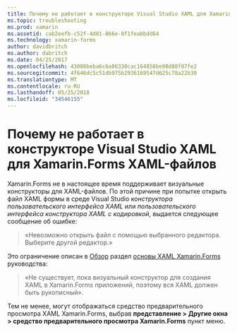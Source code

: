 ```yaml
---
title: Почему не работает в конструкторе Visual Studio XAML для Xamarin.Forms XAML-файлов
ms.topic: troubleshooting
ms.prod: xamarin
ms.assetid: cab2eefb-c52f-4d81-866e-8f1feabbdd64
ms.technology: xamarin-forms
author: davidbritch
ms.author: dabritch
ms.date: 04/25/2017
ms.openlocfilehash: 43088beba6c6a86330cac164856be98d88f07fe2
ms.sourcegitcommit: 4f646dc5c51db975b2936169547d625c78a22b30
ms.translationtype: MT
ms.contentlocale: ru-RU
ms.lasthandoff: 05/25/2018
ms.locfileid: "34546155"
---
```

# <a name="why-doesnt-the-visual-studio-xaml-designer-work-for-xamarinforms-xaml-files"></a>Почему не работает в конструкторе Visual Studio XAML для Xamarin.Forms XAML-файлов

Xamarin.Forms не в настоящее время поддерживает визуальные конструкторы для XAML-файлов. По этой причине при попытке открыть файл XAML формы в среде Visual Studio *конструктора пользовательского интерфейса XAML* или *пользовательского интерфейса конструктора XAML с кодировкой*, выдается следующее сообщение об ошибке:

> «Невозможно открыть файл с помощью выбранного редактора. Выберите другой редактор.»

Это ограничение описан в [Обзор](~/xamarin-forms/xaml/xaml-basics/index.md#Overview) раздел [основы XAML Xamarin.Forms](~/xamarin-forms/xaml/xaml-basics/index.md) руководства:

> «Не существует, пока визуальный конструктор для создания XAML в Xamarin.Forms приложений, поэтому вся XAML должен быть рукописный».

Тем не менее, могут отображаться средство предварительного просмотра XAML Xamarin.Forms, выбрав **представление > Другие окна > средство предварительного просмотра Xamarin.Forms** пункт меню.
